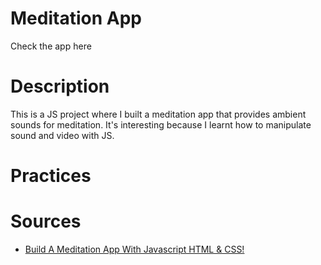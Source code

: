 # Meditation App
Check the app here

# Description
This is a JS project where I built a meditation app that provides ambient sounds for meditation. It's interesting because I learnt how to manipulate sound and video with JS.

# Practices


# Sources
* [Build A Meditation App With Javascript HTML & CSS!](https://www.youtube.com/watch?v=oMBXdZzYqEk)